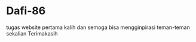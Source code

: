 # Dafi-86
tugas website pertama kalih dan semoga bisa mengginpirasi teman-teman sekalian Terimakasih
